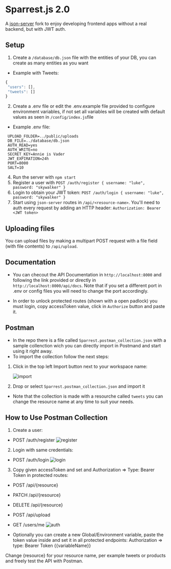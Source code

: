 # Sparrest.js 2.0

A [json-server](https://github.com/typicode/json-server) fork to enjoy developing frontend apps without a real backend, but with JWT auth.

## Setup

1. Create a `/database/db.json` file with the entities of your DB, you can create as many entities as you want
  - Example with Tweets:
   ```js
  {
    "users": [],
    "tweets": []
  }

  ```
2. Create a .env file or edit the .env.example file provided to configure environment variables, if not set all variables will be created with default values as seen in `/config/index.js`file
  - Example .env file:
   ```text
    UPLOAD_FOLDER=../public/uploads
    DB_FILE=../database/db.json
    AUTH_READ=yes
    AUTH_WRITE=no
    SECRET_KEY=Annie is Vader
    JWT_EXPIRATION=24h
    PORT=8000
    SALT=10
   ```
4. Run the server with `npm start` 
5. Register a user with `POST /auth/register { username: "luke", password: "skywalker" }`
6. Login to obtain your JWT token: `POST /auth/login { username: "luke", password: "skywalker" }`
7. Start using `json-server` routes in `/api/<resource-name>`. You'll need to auth every request by adding an HTTP header: `Authorization: Bearer <JWT token>`

## Uploading files

You can upload files by making a multipart POST request with a file field (with file contents) to `/api/upload`.

## Documentation

- You can checout the API Documentation in `http://localhost:8000` and following the link provided or directly in `http://localhost:8000/api/docs`. Note that if you set a different port in .env or config files you will need to change the port accordingly.

- In order to unlock protected routes (shown with a open padlock) you must login, copy accessToken value, click in `Authorize` button and paste it.

## Postman

- In the repo there is a file called `Sparrest.postman_collection.json` with a sample collenction wich you can directly import in Postmand and start using it right away.
- To import the collection follow the next steps:
1. Click in the top left Import button next to your workspace name:
   
    ![import](https://github.com/JoseAlbDR/sparrest.js/assets/128265706/72eea39e-7b2b-49b2-9edd-1e55daad498c)

3. Drop or select `Sparrest.postman_collection.json` and import it

- Note that the collection is made with a resourche called `tweets` you can change the resource name at any time to suit your needs.
  
## How to Use Postman Collection

1. Create a user:
  - POST /auth/register
  ![register](https://github.com/JoseAlbDR/sparrest.js/assets/128265706/e70a6074-7da6-45b2-821e-7ab42f4e5981)

2. Login with same credentials:
  - POST /auth/login
  ![login](https://github.com/JoseAlbDR/sparrest.js/assets/128265706/02c13071-b2ae-480f-8f96-3982cc797c07)

3. Copy given accessToken and set and Authorization => Type: Bearer Token in protected routes:
  - POST /api/{resource}
  - PATCH /api/{resource}
  - DELETE /api/{resource}
  - POST /api/upload
  - GET /users/me
  ![auth](https://github.com/JoseAlbDR/sparrest.js/assets/128265706/f376f2c5-a22f-4931-ace4-358698fe8626)

  - Optionally you can create a new Global/Environment variable, paste the token value inside and set it in all protected endpoints: Authorization => type: Bearer Token {{variableName}}
    
Change {resource} for your resource name, per example tweets or products and freely test the API with Postman.
  
